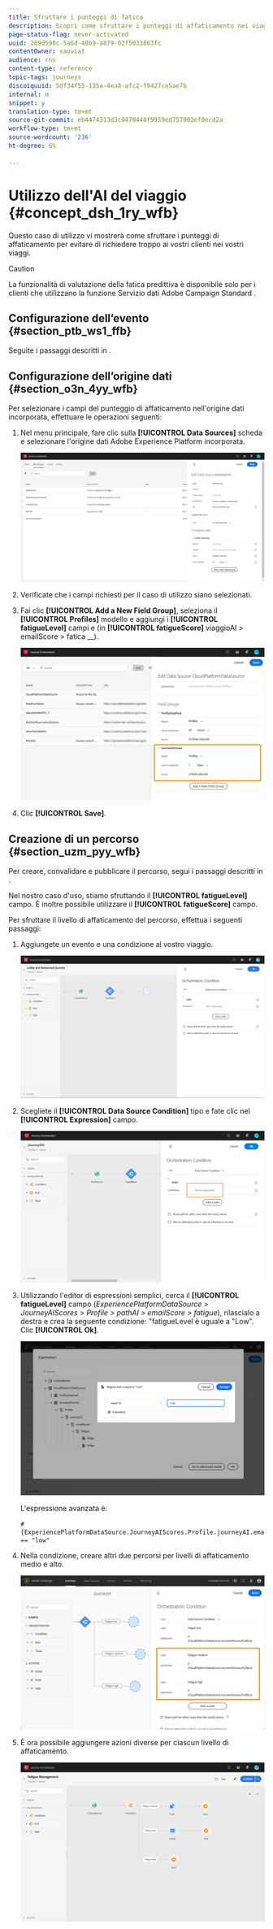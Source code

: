 ```yaml
---
title: Sfruttare i punteggi di fatica
description: Scopri come sfruttare i punteggi di affaticamento nei viaggi
page-status-flag: never-activated
uuid: 269d590c-5a6d-40b9-a879-02f5033863fc
contentOwner: sauviat
audience: rns
content-type: reference
topic-tags: journeys
discoiquuid: 5df34f55-135a-4ea8-afc2-f9427ce5ae7b
internal: n
snippet: y
translation-type: tm+mt
source-git-commit: eb4474313d3c0470448f9959ed757902ef0ecd2a
workflow-type: tm+mt
source-wordcount: '236'
ht-degree: 6%

---
```



# Utilizzo dell&#39;AI del viaggio {#concept_dsh_1ry_wfb}

Questo caso di utilizzo vi mostrerà come sfruttare i punteggi di affaticamento per evitare di richiedere troppo ai vostri clienti nei vostri viaggi.

>[!CAUTION]
>
>La funzionalità di valutazione della fatica predittiva è disponibile solo per i clienti che utilizzano la funzione Servizio dati Adobe Campaign Standard .

## Configurazione dell’evento {#section_ptb_ws1_ffb}

Seguite i passaggi descritti in [](../event/about-events.md).

## Configurazione dell’origine dati {#section_o3n_4yy_wfb}

Per selezionare i campi del punteggio di affaticamento nell&#39;origine dati incorporata, effettuare le operazioni seguenti:

1. Nel menu principale, fare clic sulla **[!UICONTROL Data Sources]** scheda e selezionare l&#39;origine dati  Adobe Experience Platform incorporata.

   ![](../assets/journey23.png)

1. Verificate che i campi richiesti per il caso di utilizzo siano selezionati.
1. Fai clic **[!UICONTROL Add a New Field Group]**, seleziona il **[!UICONTROL Profiles]** modello e aggiungi i **[!UICONTROL fatigueLevel]** campi e (in **[!UICONTROL fatigueScore]** viaggioAI > emailScore > fatica __).

   ![](../assets/journeyuc3_1.png)

1. Clic **[!UICONTROL Save]**.

## Creazione di un percorso {#section_uzm_pyy_wfb}

Per creare, convalidare e pubblicare il percorso, segui i passaggi descritti in [](../building-journeys/journey.md).

Nel nostro caso d&#39;uso, stiamo sfruttando il **[!UICONTROL fatigueLevel]** campo. È inoltre possibile utilizzare il **[!UICONTROL fatigueScore]** campo.

Per sfruttare il livello di affaticamento del percorso, effettua i seguenti passaggi:

1. Aggiungete un evento e una condizione al vostro viaggio.

   ![](../assets/journeyuc2_14.png)

1. Scegliete il **[!UICONTROL Data Source Condition]** tipo e fate clic nel **[!UICONTROL Expression]** campo.

   ![](../assets/journeyuc3_2.png)

1. Utilizzando l&#39;editor di espressioni semplici, cerca il **[!UICONTROL fatigueLevel]** campo (_ExperiencePlatformDataSource > JourneyAIScores > Profile > pathAI > emailScore > fatigue_), rilascialo a destra e crea la seguente condizione: &quot;fatigueLevel è uguale a &quot;Low&quot;. Clic **[!UICONTROL Ok]**.

   ![](../assets/journeyuc3_3.png)

   L&#39;espressione avanzata è:

   ```
   #{ExperiencePlatformDataSource.JourneyAIScores.Profile.journeyAI.emailScore.fatigue.fatigueLevel} == "low"
   ```

1. Nella condizione, creare altri due percorsi per livelli di affaticamento medio e alto.

   ![](../assets/journeyuc3_4.png)

1. È ora possibile aggiungere azioni diverse per ciascun livello di affaticamento.

   ![](../assets/journeyuc3_5.png)
